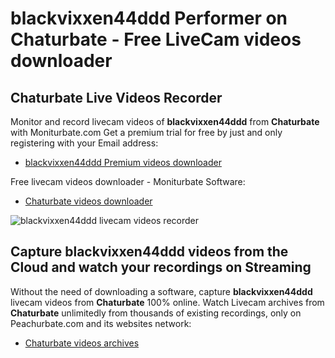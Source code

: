# blackvixxen44ddd Performer on Chaturbate - Free LiveCam videos downloader

## Chaturbate Live Videos Recorder

Monitor and record livecam videos of **blackvixxen44ddd** from **Chaturbate** with Moniturbate.com
Get a premium trial for free by just and only registering with your Email address:
* [blackvixxen44ddd Premium videos downloader](https://moniturbate.com/request-demo-licence-key.html)

Free livecam videos downloader - Moniturbate Software:
* [Chaturbate videos downloader](https://moniturbate.com/moniturbate-download-software.html)

![blackvixxen44ddd livecam videos recorder](https://peachurnet.com/templates/moniturbate-software.png)


## Capture blackvixxen44ddd videos from the Cloud and watch your recordings on Streaming

Without the need of downloading a software, capture **blackvixxen44ddd** livecam videos from **Chaturbate** 100% online.
Watch Livecam archives from **Chaturbate** unlimitedly from thousands of existing recordings, only on Peachurbate.com and its websites network:
* [Chaturbate videos archives](https://peachurnet.com/)
